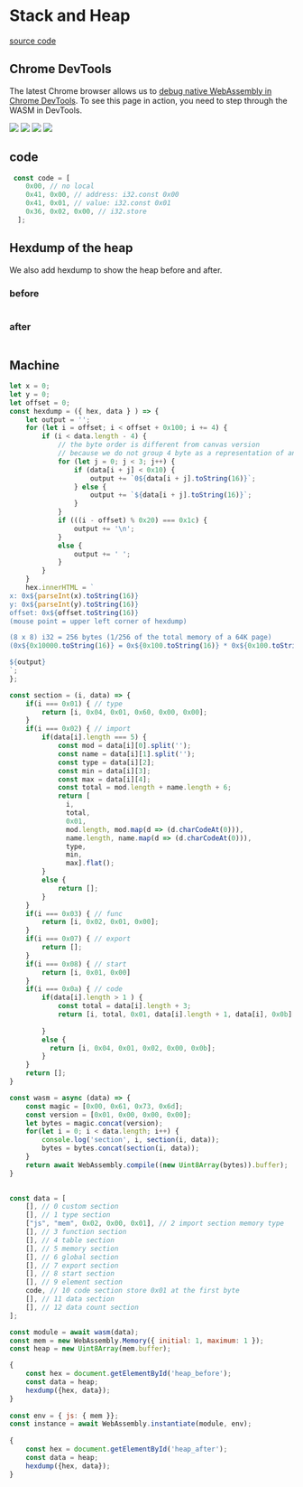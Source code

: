 # Stack and Heap
[source code](https://github.com/ontouchstart/cloudflare-page/blob/master/src/stack_and_heap.md)

## Chrome DevTools

The latest Chrome browser allows us to [debug native WebAssembly in Chrome DevTools](https://developers.google.com/web/updates/2020/12/webassembly). To see this page in action, you need to step through the WASM in DevTools.

![](/stack_and_heap/screenshot1.png)
![](/stack_and_heap/screenshot2.png)
![](/stack_and_heap/screenshot3.png)
![](/stack_and_heap/screenshot4.png)

## code

```javascript
 const code = [
    0x00, // no local
    0x41, 0x00, // address: i32.const 0x00
    0x41, 0x01, // value: i32.const 0x01
    0x36, 0x02, 0x00, // i32.store 
  ];
```

## Hexdump of the heap 

We also add hexdump to show the heap before and after.

### before 
<pre id="heap_before"></pre>

### after

<pre id="heap_after"></pre>

## Machine

```javascript
let x = 0;
let y = 0;
let offset = 0;
const hexdump = ({ hex, data } ) => {
    let output = '';
    for (let i = offset; i < offset + 0x100; i += 4) {
        if (i < data.length - 4) {
            // the byte order is different from canvas version 
            // because we do not group 4 byte as a representation of an i32 
            for (let j = 0; j < 3; j++) {  
                if (data[i + j] < 0x10) {
                    output += `0${data[i + j].toString(16)}`;
                } else {
                    output += `${data[i + j].toString(16)}`;
                }
            }
            if (((i - offset) % 0x20) === 0x1c) {
                output += '\n';
            }
            else {
                output += ' ';
            }
        }
    }
    hex.innerHTML = `
x: 0x${parseInt(x).toString(16)}
y: 0x${parseInt(y).toString(16)}
offset: 0x${offset.toString(16)} 
(mouse point = upper left corner of hexdump)        

(8 x 8) i32 = 256 bytes (1/256 of the total memory of a 64K page)
(0x${0x10000.toString(16)} = 0x${0x100.toString(16)} * 0x${0x100.toString(16)} = ${0x100 * 0x100} )

${output}
`;
};
```

```javascript
const section = (i, data) => {
    if(i === 0x01) { // type
        return [i, 0x04, 0x01, 0x60, 0x00, 0x00]; 
    }
    if(i === 0x02) { // import
        if(data[i].length === 5) {
            const mod = data[i][0].split('');
            const name = data[i][1].split('');
            const type = data[i][2];
            const min = data[i][3];
            const max = data[i][4];
            const total = mod.length + name.length + 6;
            return [
              i, 
              total, 
              0x01, 
              mod.length, mod.map(d => (d.charCodeAt(0))),
              name.length, name.map(d => (d.charCodeAt(0))),
              type, 
              min, 
              max].flat();
        }
        else {
            return [];
        }
    }
    if(i === 0x03) { // func
        return [i, 0x02, 0x01, 0x00];
    }
    if(i === 0x07) { // export
        return [];
    }
    if(i === 0x08) { // start
        return [i, 0x01, 0x00]
    }
    if(i === 0x0a) { // code
        if(data[i].length > 1 ) {
            const total = data[i].length + 3;
            return [i, total, 0x01, data[i].length + 1, data[i], 0x0b].flat();
           
        }
        else {
          return [i, 0x04, 0x01, 0x02, 0x00, 0x0b];
        }
    }
    return [];
}

const wasm = async (data) => {
    const magic = [0x00, 0x61, 0x73, 0x6d];
    const version = [0x01, 0x00, 0x00, 0x00];
    let bytes = magic.concat(version);
    for(let i = 0; i < data.length; i++) {
        console.log('section', i, section(i, data));
        bytes = bytes.concat(section(i, data));
    }
    return await WebAssembly.compile((new Uint8Array(bytes)).buffer);
}

  
const data = [
    [], // 0 custom section
    [], // 1 type section
    ["js", "mem", 0x02, 0x00, 0x01], // 2 import section memory type
    [], // 3 function section 
    [], // 4 table section
    [], // 5 memory section
    [], // 6 global section
    [], // 7 export section
    [], // 8 start section
    [], // 9 element section
    code, // 10 code section store 0x01 at the first byte
    [], // 11 data section
    [], // 12 data count section
];

const module = await wasm(data);
const mem = new WebAssembly.Memory({ initial: 1, maximum: 1 });
const heap = new Uint8Array(mem.buffer);

{
    const hex = document.getElementById('heap_before');
    const data = heap;
    hexdump({hex, data});
}
    
const env = { js: { mem }};
const instance = await WebAssembly.instantiate(module, env);
     
{
    const hex = document.getElementById('heap_after');
    const data = heap;
    hexdump({hex, data});
}

```

<script>
  let code = '(async () => {';
  const code_sections = document.getElementsByClassName('language-javascript');
  
  for(let i = 0; i < code_sections.length; i++) {
      code += code_sections[i].innerText;
  }
  code += '})()';
  eval(code);
</script>